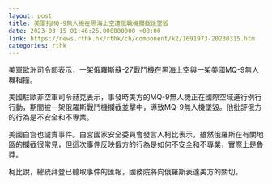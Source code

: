 ```yaml
---
layout: post
title: 美軍指MQ-9無人機在黑海上空遭俄戰機攔截後墜毀
date: 2023-03-15 01:46:25.000000000 +08:00
link: https://news.rthk.hk/rthk/ch/component/k2/1691973-20230315.htm
categories: rthk
---
```


美軍歐洲司令部表示，一架俄羅斯蘇-27戰鬥機在黑海上空與一架美國MQ-9無人機相撞。

美國駐歐非空軍司令赫克表示，事發時美方的MQ-9無人機正在國際空域進行例行行動，期間被一架俄羅斯戰鬥機攔截並擊中，導致MQ-9無人機墜毀。他批評俄方的行為是不安全和不專業。

美國白宫也譴責事件。白宮國家安全委員會發言人柯比表示，雖然俄羅斯在有關地區的攔截很常見，但這次事件反映俄方的行為是如何不安全和不專業，實際上是魯莽。

柯比說，總統拜登已聽取事件的匯報，國務院將向俄羅斯表達美方的關切。
